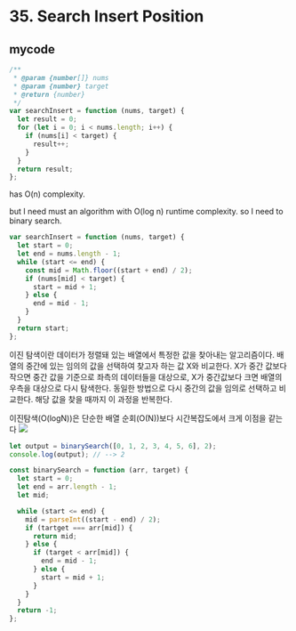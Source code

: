 # 35. Search Insert Position

## mycode

```javascript
/**
 * @param {number[]} nums
 * @param {number} target
 * @return {number}
 */
var searchInsert = function (nums, target) {
  let result = 0;
  for (let i = 0; i < nums.length; i++) {
    if (nums[i] < target) {
      result++;
    }
  }
  return result;
};
```

has O(n) complexity.

but I need must an algorithm with O(log n) runtime complexity. so I need to binary search.

```javascript
var searchInsert = function (nums, target) {
  let start = 0;
  let end = nums.length - 1;
  while (start <= end) {
    const mid = Math.floor((start + end) / 2);
    if (nums[mid] < target) {
      start = mid + 1;
    } else {
      end = mid - 1;
    }
  }
  return start;
};
```

이진 탐색이란 데이터가 정렬돼 있는 배열에서 특정한 값을 찾아내는 알고리즘이다.
배열의 중간에 있는 임의의 값을 선택하여 찾고자 하는 값 X와 비교한다. X가 중간 값보다 작으면 중간 값을 기준으로 좌측의 데이터들을 대상으로, X가 중간값보다 크면 배열의 우측을 대상으로 다시 탐색한다. 동일한 방법으로 다시 중간의 값을 임의로 선택하고 비교한다. 해당 값을 찾을 때까지 이 과정을 반복한다.

이진탐색(O(logN))은 단순한 배열 순회(O(N))보다 시간복잡도에서 크게 이점을 같는다
<img src="https://media.vlpt.us/images/devjade/post/8f61bd71-f637-4641-9521-17dd99cd5223/image.png">

```javascript
let output = binarySearch([0, 1, 2, 3, 4, 5, 6], 2);
console.log(output); // --> 2

const binarySearch = function (arr, target) {
  let start = 0;
  let end = arr.length - 1;
  let mid;

  while (start <= end) {
    mid = parseInt((start - end) / 2);
    if (tartget === arr[mid]) {
      return mid;
    } else {
      if (target < arr[mid]) {
        end = mid - 1;
      } else {
        start = mid + 1;
      }
    }
  }
  return -1;
};
```
